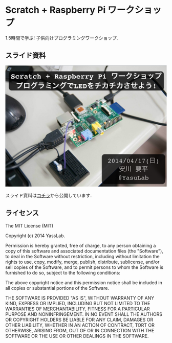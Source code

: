 Scratch + Raspberry Pi ワークショップ
===============================

1.5時間で学ぶ! 子供向けプログラミングワークショップ.

## スライド資料

[![Cover Slide](https://raw.githubusercontent.com/yasslab/Scratch-Raspberry-Pi-Workshop-JP/master/images/cover.png)](http://yasslab.jp/ja/workshops/raspi/)

スライド資料は[コチラ](http://yasslab.jp/ja/workshops/raspi/)から公開しています.

## ライセンス

The MIT License (MIT)

Copyright (c) 2014 YassLab.

Permission is hereby granted, free of charge, to any person obtaining a copy
of this software and associated documentation files (the "Software"), to deal
in the Software without restriction, including without limitation the rights
to use, copy, modify, merge, publish, distribute, sublicense, and/or sell
copies of the Software, and to permit persons to whom the Software is
furnished to do so, subject to the following conditions:

The above copyright notice and this permission notice shall be included in all
copies or substantial portions of the Software.

THE SOFTWARE IS PROVIDED "AS IS", WITHOUT WARRANTY OF ANY KIND, EXPRESS OR
IMPLIED, INCLUDING BUT NOT LIMITED TO THE WARRANTIES OF MERCHANTABILITY,
FITNESS FOR A PARTICULAR PURPOSE AND NONINFRINGEMENT. IN NO EVENT SHALL THE
AUTHORS OR COPYRIGHT HOLDERS BE LIABLE FOR ANY CLAIM, DAMAGES OR OTHER
LIABILITY, WHETHER IN AN ACTION OF CONTRACT, TORT OR OTHERWISE, ARISING FROM,
OUT OF OR IN CONNECTION WITH THE SOFTWARE OR THE USE OR OTHER DEALINGS IN THE
SOFTWARE.
